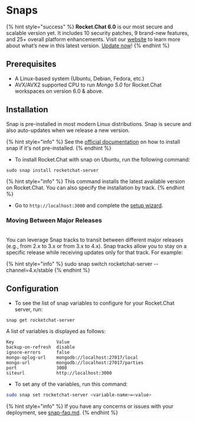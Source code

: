 # Snaps

{% hint style="success" %}
**Rocket.Chat 6.0** is our most secure and scalable version yet. It includes 10 security patches, 9 brand-new features, and 25+ overall platform enhancements. Visit our [website](https://www.rocket.chat/six) to learn more about what’s new in this latest version. [Update now](https://docs.rocket.chat/deploy/updating-rocket.chat)!
{% endhint %}

## Prerequisites

* A Linux-based system (Ubuntu, Debian, Fedora, etc.)
* AVX/AVX2 supported CPU to run _Mongo 5.0_ for Rocket.Chat workspaces on version 6.0 & above.

## Installation

Snap is pre-installed in most modern Linux distributions. Snap is secure and also auto-updates when we release a new version.

{% hint style="info" %}
See the [official documentation](https://snapcraft.io/docs/installing-snapd) on how to install snap if it's not pre-installed.
{% endhint %}

* To install Rocket.Chat with snap on Ubuntu, run the following command:

```
sudo snap install rocketchat-server
```

{% hint style="info" %}
This command installs the latest available version on Rocket.Chat. You can also specify the installation by track.
{% endhint %}

* Go to `http://localhost:3000` and complete the [setup wizard](../../../../setup-and-configure/accessing-your-workspace/).

### Moving Between Major Releases

\
You can leverage Snap tracks to transit between different major releases (e.g., from 2.x to 3.x or from 3.x to 4.x). Snap tracks allow you to stay on a specific release while receiving updates only for that track. For example:

{% hint style="info" %}
sudo snap switch rocketchat-server --channel=4.x/stable
{% endhint %}

## Configuration

* To see the list of snap variables to configure for your Rocket.Chat server, run:

```shell
snap get rocketchat-server
```

A list of variables is displayed as follows:

```
Key                Value
backup-on-refresh  disable
ignore-errors      false
mongo-oplog-url    mongodb://localhost:27017/local
mongo-url          mongodb://localhost:27017/parties
port               3000
siteurl            http://localhost:3000
```

* To set any of the variables, run this command:

```bash
sudo snap set rocketchat-server <variable-name>=<value>
```

{% hint style="info" %}
If you have any concerns or issues with your deployment, see [snap-faq.md](../../../../resources/frequently-asked-questions/deployment-faq/snap-faq.md "mention").
{% endhint %}
